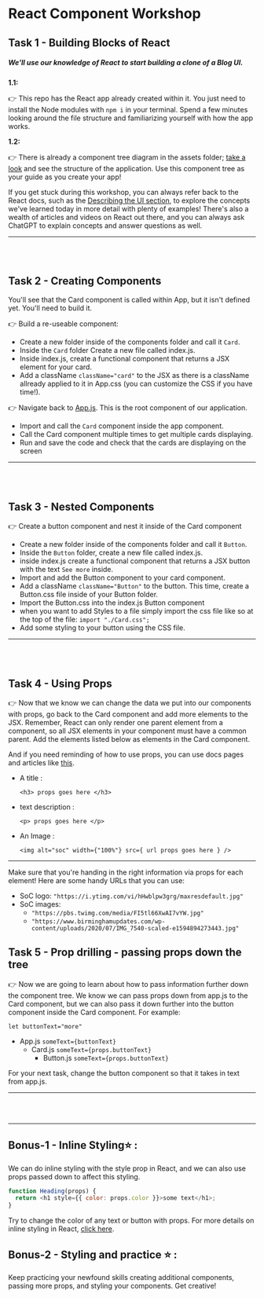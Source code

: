 # React Component Workshop

## Task 1 - Building Blocks of React

##### We'll use our knowledge of React to start building a clone of a Blog UI.

**1.1:**

👉 This repo has the React app already created within it. You just need to install the Node modules with `npm i` in your terminal. Spend a few minutes looking around the file structure and familiarizing yourself with how the app works.

**1.2:**

👉 There is already a component tree diagram in the assets folder; [take a look](./assets/Blog-Component-Tree.png) and see the structure of the application. Use this component tree as your guide as you create your app!
<br/>

If you get stuck during this workshop, you can always refer back to the React docs, such as the [Describing the UI section](https://react.dev/learn/describing-the-ui), to explore the concepts we've learned today in more detail with plenty of examples! There's also a wealth of articles and videos on React out there, and you can always ask ChatGPT to explain concepts and answer questions as well.

---

<br>
<br>

## Task 2 - Creating Components

You'll see that the Card component is called within App, but it isn't defined yet. You'll need to build it.

👉 Build a re-useable component:

- Create a new folder inside of the components folder and call it `Card`.
- Inside the `Card` folder Create a new file called index.js.
- Inside index.js, create a functional component that returns a JSX element for your card.
- Add a className `className="card"` to the JSX as there is a className allready applied to it in App.css (you can customize the CSS if you have time!).

👉 Navigate back to [App.js](./src/App.js). This is the root component of our application.

- Import and call the `Card` component inside the app component.
- Call the Card component multiple times to get multiple cards displaying.
- Run and save the code and check that the cards are displaying on the screen

---

<br>
<br>

## Task 3 - Nested Components

👉 Create a button component and nest it inside of the Card component

- Create a new folder inside of the components folder and call it `Button`.
- Inside the `Button` folder, create a new file called index.js.
- inside index.js create a functional component that returns a JSX button with the text `See more` inside.
- Import and add the Button component to your card component.
- Add a className `className="Button"` to the button. This time, create a Button.css file inside of your Button folder.
- Import the Button.css into the index.js Button component
- when you want to add Styles to a file simply import the css file like so at the top of the file:
  `import "./Card.css";`
- Add some styling to your button using the CSS file.

---

<br>
<br>

## Task 4 - Using Props

👉 Now that we know we can change the data we put into our components with props, go back to the Card component and add more elements to the JSX. Remember, React can only render one parent element from a component, so all JSX elements in your component must have a common parent. Add the elements listed below as elements in the Card component.

And if you need reminding of how to use props, you can use docs pages and articles like [this](https://www.w3schools.com/react/react_props.asp).

- A title :

  `<h3> props goes here </h3>`

- text description :

  `<p> props goes here </p>`

- An Image :

  `<img alt="soc" width={"100%"} src={ url props goes here } />`

---

Make sure that you're handing in the right information via props for each element! Here are some handy URLs that you can use:

- SoC logo: `"https://i.ytimg.com/vi/hHwblpw3grg/maxresdefault.jpg"`
- SoC images:
  - `"https://pbs.twimg.com/media/FI5tl66XwAI7vYW.jpg"`
  - `"https://www.birminghamupdates.com/wp-content/uploads/2020/07/IMG_7540-scaled-e1594894273443.jpg"`

## Task 5 - Prop drilling - passing props down the tree

👉 Now we are going to learn about how to pass information further down the component tree. We know we can pass props down from app.js to the Card component, but we can also pass it down further into the button component inside the Card component. For example:

`let buttonText="more"`

- App.js
  `someText={buttonText}`
  - Card.js
    `someText={props.buttonText}`
    - Button.js
      `someText={props.buttonText}`

For your next task, change the button component so that it takes in text from app.js.

---

<br>
<br>

---

## Bonus-1 - Inline Styling⭐ :

We can do inline styling with the style prop in React, and we can also use props passed down to affect this styling.

```js
function Heading(props) {
  return <h1 style={{ color: props.color }}>some text</h1>;
}
```

Try to change the color of any text or button with props.
For more details on inline styling in React, [click here](https://www.w3schools.com/react/react_css.asp).

## Bonus-2 - Styling and practice ⭐ :

Keep practicing your newfound skills creating additional components, passing more props, and styling your components. Get creative!
